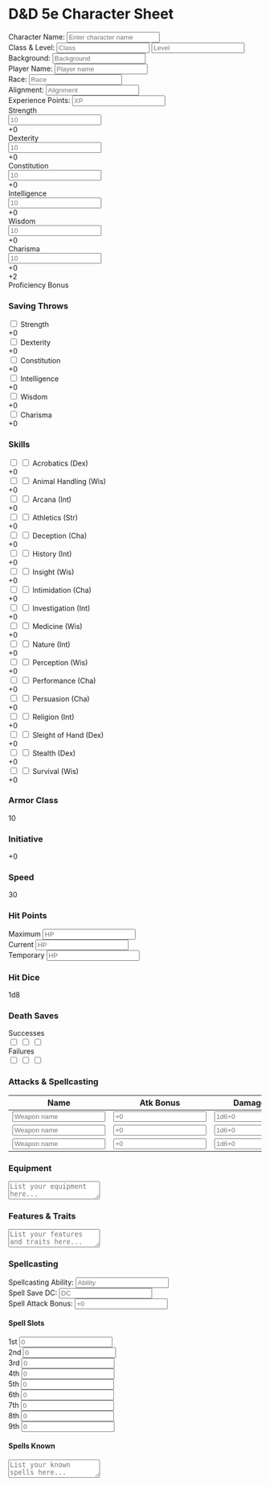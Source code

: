 # D&D 5e Character Sheet

<div class="character-sheet">
    <div class="header">
        <div class="character-info">
            <div class="name">
                <label>Character Name:</label>
                <input type="text" placeholder="Enter character name">
            </div>
            <div class="class-level">
                <label>Class & Level:</label>
                <input type="text" placeholder="Class">
                <input type="number" placeholder="Level">
            </div>
            <div class="background">
                <label>Background:</label>
                <input type="text" placeholder="Background">
            </div>
            <div class="player-name">
                <label>Player Name:</label>
                <input type="text" placeholder="Player name">
            </div>
            <div class="race">
                <label>Race:</label>
                <input type="text" placeholder="Race">
            </div>
            <div class="alignment">
                <label>Alignment:</label>
                <input type="text" placeholder="Alignment">
            </div>
            <div class="experience">
                <label>Experience Points:</label>
                <input type="number" placeholder="XP">
            </div>
        </div>
    </div>
    <div class="main-stats">
        <div class="ability-scores">
            <div class="ability-score">
                <div class="score-name">Strength</div>
                <input type="number" class="score-value" placeholder="10">
                <div class="modifier">+0</div>
            </div>
            <div class="ability-score">
                <div class="score-name">Dexterity</div>
                <input type="number" class="score-value" placeholder="10">
                <div class="modifier">+0</div>
            </div>
            <div class="ability-score">
                <div class="score-name">Constitution</div>
                <input type="number" class="score-value" placeholder="10">
                <div class="modifier">+0</div>
            </div>
            <div class="ability-score">
                <div class="score-name">Intelligence</div>
                <input type="number" class="score-value" placeholder="10">
                <div class="modifier">+0</div>
            </div>
            <div class="ability-score">
                <div class="score-name">Wisdom</div>
                <input type="number" class="score-value" placeholder="10">
                <div class="modifier">+0</div>
            </div>
            <div class="ability-score">
                <div class="score-name">Charisma</div>
                <input type="number" class="score-value" placeholder="10">
                <div class="modifier">+0</div>
            </div>
        </div>
        <div class="proficiency-bonus">
            <div class="proficiency-value">+2</div>
            <div class="proficiency-label">Proficiency Bonus</div>
        </div>
        <div class="saving-throws">
            <h3>Saving Throws</h3>
            <div class="saving-throw">
                <input type="checkbox" class="proficiency">
                <label>Strength</label>
                <div class="modifier">+0</div>
            </div>
            <div class="saving-throw">
                <input type="checkbox" class="proficiency">
                <label>Dexterity</label>
                <div class="modifier">+0</div>
            </div>
            <div class="saving-throw">
                <input type="checkbox" class="proficiency">
                <label>Constitution</label>
                <div class="modifier">+0</div>
            </div>
            <div class="saving-throw">
                <input type="checkbox" class="proficiency">
                <label>Intelligence</label>
                <div class="modifier">+0</div>
            </div>
            <div class="saving-throw">
                <input type="checkbox" class="proficiency">
                <label>Wisdom</label>
                <div class="modifier">+0</div>
            </div>
            <div class="saving-throw">
                <input type="checkbox" class="proficiency">
                <label>Charisma</label>
                <div class="modifier">+0</div>
            </div>
        </div>
        <div class="skills">
            <h3>Skills</h3>
            <div class="skill">
                <input type="checkbox" class="proficiency">
                <input type="checkbox" class="expertise">
                <label>Acrobatics (Dex)</label>
                <div class="modifier">+0</div>
            </div>
            <div class="skill">
                <input type="checkbox" class="proficiency">
                <input type="checkbox" class="expertise">
                <label>Animal Handling (Wis)</label>
                <div class="modifier">+0</div>
            </div>
            <div class="skill">
                <input type="checkbox" class="proficiency">
                <input type="checkbox" class="expertise">
                <label>Arcana (Int)</label>
                <div class="modifier">+0</div>
            </div>
            <div class="skill">
                <input type="checkbox" class="proficiency">
                <input type="checkbox" class="expertise">
                <label>Athletics (Str)</label>
                <div class="modifier">+0</div>
            </div>
            <div class="skill">
                <input type="checkbox" class="proficiency">
                <input type="checkbox" class="expertise">
                <label>Deception (Cha)</label>
                <div class="modifier">+0</div>
            </div>
            <div class="skill">
                <input type="checkbox" class="proficiency">
                <input type="checkbox" class="expertise">
                <label>History (Int)</label>
                <div class="modifier">+0</div>
            </div>
            <div class="skill">
                <input type="checkbox" class="proficiency">
                <input type="checkbox" class="expertise">
                <label>Insight (Wis)</label>
                <div class="modifier">+0</div>
            </div>
            <div class="skill">
                <input type="checkbox" class="proficiency">
                <input type="checkbox" class="expertise">
                <label>Intimidation (Cha)</label>
                <div class="modifier">+0</div>
            </div>
            <div class="skill">
                <input type="checkbox" class="proficiency">
                <input type="checkbox" class="expertise">
                <label>Investigation (Int)</label>
                <div class="modifier">+0</div>
            </div>
            <div class="skill">
                <input type="checkbox" class="proficiency">
                <input type="checkbox" class="expertise">
                <label>Medicine (Wis)</label>
                <div class="modifier">+0</div>
            </div>
            <div class="skill">
                <input type="checkbox" class="proficiency">
                <input type="checkbox" class="expertise">
                <label>Nature (Int)</label>
                <div class="modifier">+0</div>
            </div>
            <div class="skill">
                <input type="checkbox" class="proficiency">
                <input type="checkbox" class="expertise">
                <label>Perception (Wis)</label>
                <div class="modifier">+0</div>
            </div>
            <div class="skill">
                <input type="checkbox" class="proficiency">
                <input type="checkbox" class="expertise">
                <label>Performance (Cha)</label>
                <div class="modifier">+0</div>
            </div>
            <div class="skill">
                <input type="checkbox" class="proficiency">
                <input type="checkbox" class="expertise">
                <label>Persuasion (Cha)</label>
                <div class="modifier">+0</div>
            </div>
            <div class="skill">
                <input type="checkbox" class="proficiency">
                <input type="checkbox" class="expertise">
                <label>Religion (Int)</label>
                <div class="modifier">+0</div>
            </div>
            <div class="skill">
                <input type="checkbox" class="proficiency">
                <input type="checkbox" class="expertise">
                <label>Sleight of Hand (Dex)</label>
                <div class="modifier">+0</div>
            </div>
            <div class="skill">
                <input type="checkbox" class="proficiency">
                <input type="checkbox" class="expertise">
                <label>Stealth (Dex)</label>
                <div class="modifier">+0</div>
            </div>
            <div class="skill">
                <input type="checkbox" class="proficiency">
                <input type="checkbox" class="expertise">
                <label>Survival (Wis)</label>
                <div class="modifier">+0</div>
            </div>
        </div>
    </div>
    <div class="combat-stats">
        <div class="armor-class">
            <h3>Armor Class</h3>
            <div class="value">10</div>
        </div>
        <div class="initiative">
            <h3>Initiative</h3>
            <div class="value">+0</div>
        </div>
        <div class="speed">
            <h3>Speed</h3>
            <div class="value">30</div>
        </div>
        <div class="hit-points">
            <h3>Hit Points</h3>
            <div class="max-hp">
                <label>Maximum</label>
                <input type="number" placeholder="HP">
            </div>
            <div class="current-hp">
                <label>Current</label>
                <input type="number" placeholder="HP">
            </div>
            <div class="temp-hp">
                <label>Temporary</label>
                <input type="number" placeholder="HP">
            </div>
        </div>
        <div class="hit-dice">
            <h3>Hit Dice</h3>
            <div class="value">1d8</div>
        </div>
        <div class="death-saves">
            <h3>Death Saves</h3>
            <div class="successes">
                <label>Successes</label>
                <div class="boxes">
                    <input type="checkbox">
                    <input type="checkbox">
                    <input type="checkbox">
                </div>
            </div>
            <div class="failures">
                <label>Failures</label>
                <div class="boxes">
                    <input type="checkbox">
                    <input type="checkbox">
                    <input type="checkbox">
                </div>
            </div>
        </div>
    </div>
    <div class="attacks">
        <h3>Attacks & Spellcasting</h3>
        <table>
            <thead>
                <tr>
                    <th>Name</th>
                    <th>Atk Bonus</th>
                    <th>Damage/Type</th>
                </tr>
            </thead>
            <tbody>
                <tr>
                    <td><input type="text" placeholder="Weapon name"></td>
                    <td><input type="text" placeholder="+0"></td>
                    <td><input type="text" placeholder="1d6+0"></td>
                </tr>
                <tr>
                    <td><input type="text" placeholder="Weapon name"></td>
                    <td><input type="text" placeholder="+0"></td>
                    <td><input type="text" placeholder="1d6+0"></td>
                </tr>
                <tr>
                    <td><input type="text" placeholder="Weapon name"></td>
                    <td><input type="text" placeholder="+0"></td>
                    <td><input type="text" placeholder="1d6+0"></td>
                </tr>
            </tbody>
        </table>
    </div>
    <div class="equipment">
        <h3>Equipment</h3>
        <textarea placeholder="List your equipment here..."></textarea>
    </div>
    <div class="features">
        <h3>Features & Traits</h3>
        <textarea placeholder="List your features and traits here..."></textarea>
    </div>
    <div class="spells">
        <h3>Spellcasting</h3>
        <div class="spellcasting-ability">
            <label>Spellcasting Ability:</label>
            <input type="text" placeholder="Ability">
        </div>
        <div class="spell-save-dc">
            <label>Spell Save DC:</label>
            <input type="number" placeholder="DC">
        </div>
        <div class="spell-attack-bonus">
            <label>Spell Attack Bonus:</label>
            <input type="text" placeholder="+0">
        </div>
        <div class="spell-slots">
            <h4>Spell Slots</h4>
            <div class="slot-levels">
                <div class="slot-level">
                    <label>1st</label>
                    <input type="number" placeholder="0">
                </div>
                <div class="slot-level">
                    <label>2nd</label>
                    <input type="number" placeholder="0">
                </div>
                <div class="slot-level">
                    <label>3rd</label>
                    <input type="number" placeholder="0">
                </div>
                <div class="slot-level">
                    <label>4th</label>
                    <input type="number" placeholder="0">
                </div>
                <div class="slot-level">
                    <label>5th</label>
                    <input type="number" placeholder="0">
                </div>
                <div class="slot-level">
                    <label>6th</label>
                    <input type="number" placeholder="0">
                </div>
                <div class="slot-level">
                    <label>7th</label>
                    <input type="number" placeholder="0">
                </div>
                <div class="slot-level">
                    <label>8th</label>
                    <input type="number" placeholder="0">
                </div>
                <div class="slot-level">
                    <label>9th</label>
                    <input type="number" placeholder="0">
                </div>
            </div>
        </div>
        <div class="spells-known">
            <h4>Spells Known</h4>
            <textarea placeholder="List your known spells here..."></textarea>
        </div>
    </div>
</div> 
